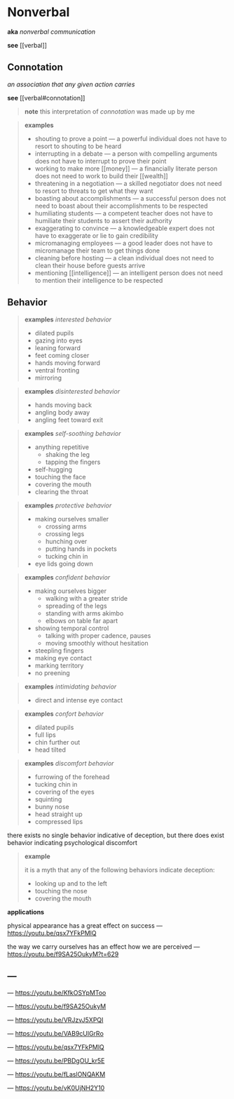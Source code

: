 # Nonverbal

**aka** _nonverbal communication_

**see** [[verbal]]

## Connotation

_an association that any given action carries_

**see** [[verbal#connotation]]

> **note** this interpretation of _connotation_ was made up by me

> **examples**
>
> - shouting to prove a point &mdash; a powerful individual does not have to resort to shouting to be heard
> - interrupting in a debate &mdash; a person with compelling arguments does not have to interrupt to prove their point
> - working to make more [[money]] &mdash; a financially literate person does not need to work to build their [[wealth]]
> - threatening in a negotiation &mdash; a skilled negotiator does not need to resort to threats to get what they want
> - boasting about accomplishments &mdash; a successful person does not need to boast about their accomplishments to be respected
> - humiliating students &mdash; a competent teacher does not have to humiliate their students to assert their authority
> - exaggerating to convince &mdash; a knowledgeable expert does not have to exaggerate or lie to gain credibility
> - micromanaging employees &mdash; a good leader does not have to micromanage their team to get things done
> - cleaning before hosting &mdash; a clean individual does not need to clean their house before guests arrive
> - mentioning [[intelligence]] &mdash; an intelligent person does not need to mention their intelligence to be respected

## Behavior

> **examples** _interested behavior_
>
> - dilated pupils
> - gazing into eyes
> - leaning forward
> - feet coming closer
> - hands moving forward
> - ventral fronting
> - mirroring

> **examples** _disinterested behavior_
>
> - hands moving back
> - angling body away
> - angling feet toward exit

> **examples** _self-soothing behavior_
>
> - anything repetitive
>   - shaking the leg
>   - tapping the fingers
> - self-hugging
> - touching the face
> - covering the mouth
> - clearing the throat

> **examples** _protective behavior_
>
> - making ourselves smaller
>   - crossing arms
>   - crossing legs
>   - hunching over
>   - putting hands in pockets
>   - tucking chin in
> - eye lids going down

> **examples** _confident behavior_
>
> - making ourselves bigger
>   - walking with a greater stride
>   - spreading of the legs
>   - standing with arms akimbo
>   - elbows on table far apart
> - showing temporal control
>   - talking with proper cadence, pauses
>   - moving smoothly without hesitation
> - steepling fingers
> - making eye contact
> - marking territory
> - no preening

> **examples** _intimidating behavior_
>
> - direct and intense eye contact

> **examples** _confort behavior_
>
> - dilated pupils
> - full lips
> - chin further out
> - head tilted

> **examples** _discomfort behavior_
>
> - furrowing of the forehead
> - tucking chin in
> - covering of the eyes
> - squinting
> - bunny nose
> - head straight up
> - compressed lips

there exists no single behavior indicative of deception, but there does exist behavior indicating psychological discomfort

> **example**
>
> it is a myth that any of the following behaviors indicate deception:
>
> - looking up and to the left
> - touching the nose
> - covering the mouth

**applications**

physical appearance has a great effect on success &mdash; <https://youtu.be/qsx7YFkPMlQ>

the way we carry ourselves has an effect how we are perceived &mdash; <https://youtu.be/f9SA25OukyM?t=629>

## &mdash;

&mdash; <https://youtu.be/KfkOSYpMToo>

&mdash; <https://youtu.be/f9SA25OukyM>

&mdash; <https://youtu.be/VRJzvJ5XPQI>

&mdash; <https://youtu.be/VAB9cUlGrRo>

&mdash; <https://youtu.be/qsx7YFkPMlQ>

&mdash; <https://youtu.be/PBDgOU_kr5E>

&mdash; <https://youtu.be/fLaslONQAKM>

&mdash; <https://youtu.be/vK0UjNH2Y10>
